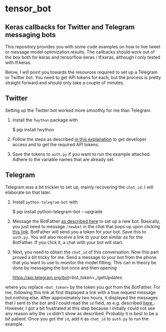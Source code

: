 # tensor_bot
## Keras callbacks for Twitter and Telegram messaging bots

This repository provides you with some code examples on how to live tweet or message model optimization results. 
The callbacks should work out of the box both for keras and tensorflow keras / tf.keras, although I only tested with tf.keras.

Below, I will point you towards the resources required to set up a Telegram or Twitter bot. You need to get API tokens for each, but the process is pretty straight forward and should only take a couple of minutes. 

## Twitter 
Setting up the Twitter bot worked more smoothly for me than Telegram. 

1. Install the `Twython` package with 

    $ pip install twython

2. Follow the steps as described [in this explanation](https://projects.raspberrypi.org/en/projects/getting-started-with-the-twitter-api) to get developer access and to get the required API tokens. 

3. Save the tokens to `auth.py` if you want to run the example attached. Adhere to the variable names that are already set. 

## Telegram
Telegram was a bit trickier to set up, mainly recovering the `chat_id`. I will elaborate on that later. 

1. Install `python-telegram-bot` with

    $ pip install python-telegram-bot --upgrade

2. Message the BotFather [as described here](https://core.telegram.org/bots#6-botfather) to set up a new bot. 
Basically, you just need to message `/newbot` in the chat that pops up upon clicking [this link](https://telegram.me/botfather). BotFather will send you a token for your bot. Save this to `auth.py`. 
You will also receive a link to your bot similar as for the BotFather. If you click it, a chat with your bot will start. 

3. Next, you need to obtain the `chat_id` of this conversation. Now this part proved a bit tricky for me. 
Send a message to your bot from the phone that you want to use to monitor the model fitting. 
This can in theory be done by messaging the bot once and then opening

	https://api.telegram.org/bot<bot_token>_/getUpdates
	
where you replace `<bot_token>` by the token you got from the BotFather. For me, following this link at first displayed a link with a true request message but nothing else. 
After approximately two hours, it displayed the messages that I sent to the bot and I could read the `id` field, as e.g. described [here.](https://stackoverflow.com/questions/32423837/telegram-bot-how-to-get-a-group-chat-id). 
However, I got a bit frustrated at this step because I initially could not see any reason why the `id` didn't show as described. Probably it is best to be a bit patient. 
Once you got the `id`, add it as `chat_id` to `auth.py` to run the example. 

